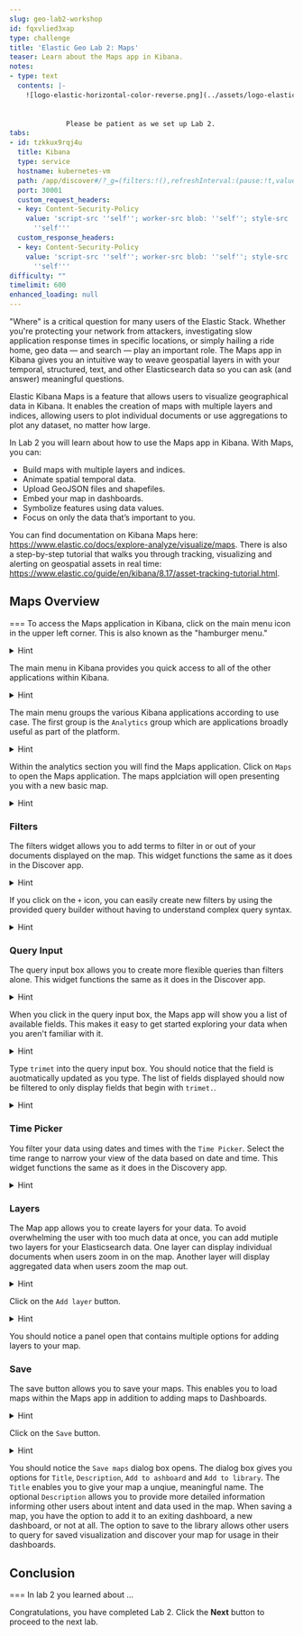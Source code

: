 ```yaml
---
slug: geo-lab2-workshop
id: fqxvlied3xap
type: challenge
title: 'Elastic Geo Lab 2: Maps'
teaser: Learn about the Maps app in Kibana.
notes:
- type: text
  contents: |-
    ![logo-elastic-horizontal-color-reverse.png](../assets/logo-elastic-horizontal-color-reverse.png)


              Please be patient as we set up Lab 2.
tabs:
- id: tzkkux9rqj4u
  title: Kibana
  type: service
  hostname: kubernetes-vm
  path: /app/discover#/?_g=(filters:!(),refreshInterval:(pause:!t,value:60000),time:(from:now-48h,to:now))&_a=(columns:!(),dataSource:(dataViewId:trimet-geo-workshop-data,type:dataView),filters:!(),interval:auto,query:(language:kuery,query:''),sort:!(!('@timestamp',desc)))
  port: 30001
  custom_request_headers:
  - key: Content-Security-Policy
    value: 'script-src ''self''; worker-src blob: ''self''; style-src ''unsafe-inline''
      ''self'''
  custom_response_headers:
  - key: Content-Security-Policy
    value: 'script-src ''self''; worker-src blob: ''self''; style-src ''unsafe-inline''
      ''self'''
difficulty: ""
timelimit: 600
enhanced_loading: null
---
```

"Where" is a critical question for many users of the Elastic Stack. Whether you're protecting your network from attackers, investigating slow application response times in specific locations, or simply hailing a ride home, geo data — and search — play an important role. The Maps app in Kibana gives you an intuitive way to weave geospatial layers in with your temporal, structured, text, and other Elasticsearch data so you can ask (and answer) meaningful questions.

Elastic Kibana Maps is a feature that allows users to visualize geographical data in Kibana. It enables the creation of maps with multiple layers and indices, allowing users to plot individual documents or use aggregations to plot any dataset, no matter how large.

In Lab 2 you will learn about how to use the Maps app in Kibana.  With Maps, you can:

- Build maps with multiple layers and indices.
- Animate spatial temporal data.
- Upload GeoJSON files and shapefiles.
- Embed your map in dashboards.
- Symbolize features using data values.
- Focus on only the data that’s important to you.

You can find documentation on Kibana Maps here: https://www.elastic.co/docs/explore-analyze/visualize/maps.  There is also a step-by-step tutorial that walks you through tracking, visualizing and alerting on geospatial assets in real time: https://www.elastic.co/guide/en/kibana/8.17/asset-tracking-tutorial.html.

## Maps Overview
===
To access the Maps application in Kibana, click on the main menu icon in the upper left corner.  This is also known as the "hamburger menu."

<details>
	<summary>Hint</summary>
	<img src="../assets/geo-workshop-kibana-hambuger-menu.png" />
</details>

The main menu in Kibana provides you quick access to all of the other applications within Kibana.

<details>
	<summary>Hint</summary>
	<img src="../assets/geo-workshop-kibana-main-menu.png" />
</details>

The main menu groups the various Kibana applications according to use case.  The first group is the `Analytics` group which are applications broadly useful as part of the platform.

<details>
	<summary>Hint</summary>
	<img src="../assets/geo-workshop-kibana-analytics-section.png" />
</details>

Within the analytics section you will find the Maps application.  Click on `Maps` to open the Maps application.  The maps applciation will open presenting you with a new basic map.

<details>
	<summary>Hint</summary>
	<img src="../assets/geo-workshop-kibana-maps.png" />
</details>

### Filters
The filters widget allows you to add terms to filter in or out of your documents displayed on the map.  This widget functions the same as it does in the Discover app.

<details>
	<summary>Hint</summary>
	<img src="../assets/geo-workshop-maps-filter.png" />
</details>

If you click on the `+` icon, you can easily create new filters by using the provided query builder without having to understand complex query syntax.

<details>
	<summary>Hint</summary>
	<img src="../assets/geo-workshop-maps-filter-add.png" />
</details>

### Query Input
The query input box allows you to create more flexible queries than filters alone.  This widget functions the same as it does in the Discover app.

<details>
	<summary>Hint</summary>
	<img src="../assets/geo-workshop-maps-query-box.png" />
</details>

When you click in the query input box, the Maps app will show you a list of available fields.  This makes it easy to get started exploring your data when you aren't familiar with it.

<details>
	<summary>Hint</summary>
	<img src="../assets/geo-workshop-maps-query-box-fields.png" />
</details>

Type `trimet` into the query input box. You should notice that the field is auotmatically updated as you type.  The list of fields displayed should now be filtered to only display fields that begin with `trimet.`.

<details>
	<summary>Hint</summary>
	<img src="../assets/geo-workshop-maps-query-box-fields-trimet.png" />
</details>

### Time Picker
You filter your data using dates and times with the `Time Picker`. Select the time range to narrow your view of the data based on date and time.  This widget functions the same as it does in the Discovery app.

<details>
	<summary>Hint</summary>
	<img src="../assets/geo-workshop-maps-timepicker.png" />
</details>

### Layers
The Map app allows you to create layers for your data.  To avoid overwhelming the user with too much data at once, you can add mutiple two layers for your Elasticsearch data. One layer can display individual documents when users zoom in on the map. Another layer will display aggregated data when users zoom the map out.

<details>
	<summary>Hint</summary>
	<img src="../assets/geo-workshop-maps-layers.png" />
</details>

Click on the `Add layer` button.

<details>
	<summary>Hint</summary>
	<img src="../assets/geo-workshop-maps-layers-add.png" />
</details>

You should notice a panel open that contains multiple options for adding layers to your map.

### Save
The save button allows you to save your maps.  This enables you to load maps within the Maps app in addition to adding maps to Dashboards.

<details>
	<summary>Hint</summary>
	<img src="../assets/geo-workshop-maps-save.png" />
</details>

Click on the `Save` button.

<details>
	<summary>Hint</summary>
	<img src="../assets/geo-workshop-maps-save-dialog.png" />
</details>

You should notice the `Save maps` dialog box opens.  The dialog box gives you options for `Title`, `Description`, `Add to ashboard` and `Add to library`.  The `Title` enables you to give your map a unqiue, meaningful name.  The optional `Description` allows you to provide more detailed information informing other users about intent and data used in the map.  When saving a map, you have the option to add it to an exiting dashboard, a new dashboard, or not at all.  The option to save to the library allows other users to query for saved visualization and discover your map for usage in their dashboards.

## Conclusion
===
In lab 2 you learned about ...

Congratulations, you have completed Lab 2. Click the **Next** button to proceed to the next lab.
